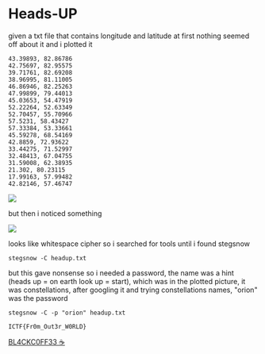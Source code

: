 # Heads-UP 

given a txt file that contains longitude and latitude at first nothing seemed off about it and i plotted it
```
43.39893, 82.86786	   	       	      	   	    	    
42.75697, 82.95575	  	     	      	      	    	    	     
39.71761, 82.69208      	     	     	    	     	     	   
38.96995, 81.11005   		      		 	       	    	   
46.86946, 82.25263	     	 	  	     	    	       
47.99899, 79.44013	  	     		     		       	   
45.03653, 54.47919   	      	  	    	  	   	      	       
52.22264, 52.63349	 		    	    	      	     	     
52.70457, 55.70966   		
57.5231, 58.43427
57.33384, 53.33661
45.59278, 68.54169
42.8859, 72.93622
33.44275, 71.52997
32.48413, 67.04755
31.59008, 62.38935
21.302, 80.23115
17.99163, 57.99482
42.82146, 57.46747
```
![](https://i.imgur.com/m12MMKZ.png)

but then i noticed something

![](https://i.imgur.com/Olygr64.png)

looks like whitespace cipher so i searched for tools until i found stegsnow 
```
stegsnow -C headup.txt
```
but this gave nonsense so i needed a password, the name was a hint (heads up = on earth look up = start), which was in the plotted picture, it was constellations, after googling it and trying constellations names, "orion" was the password 

```
stegsnow -C -p "orion" headup.txt
```

```
ICTF{Fr0m_Out3r_W0RLD} 
```
[BL4CKC0FF33 ☕](https://github.com/BL4CKC0FF33/)

